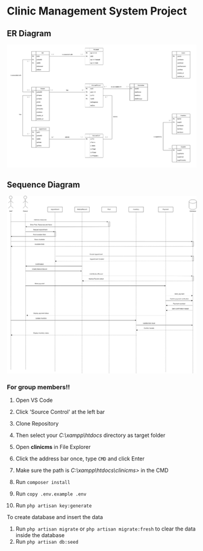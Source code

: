 # Clinic Management System Project

## ER Diagram
![Entity Relationship Diagram of Clinic Management System](/assets/erdfinal.png)

## Sequence Diagram
![Sequence Diagram of Clinic Management System](/assets/sequence.png)

### For group members!!

1. Open VS Code
2. Click 'Source Control' at the left bar
3. Clone Repository
4. Then select your _C:\xampp\htdocs_ directory as target folder

5. Open **clinicms** in File Explorer
6. Click the address bar once, type `CMD` and click Enter
7. Make sure the path is _C:\xampp\htdocs\clinicms>_ in the CMD
8. Run `composer install`
9. Run `copy .env.example .env`
10. Run `php artisan key:generate`

To create database and insert the data

1. Run `php artisan migrate` or `php artisan migrate:fresh` to clear the data inside the database
2. Run `php artisan db:seed`
